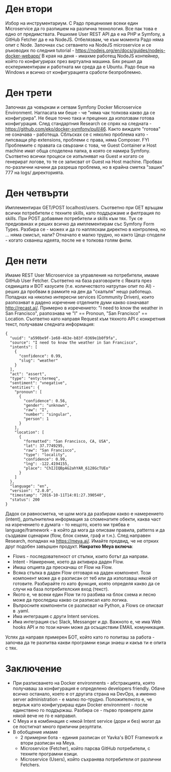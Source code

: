 # Ден втори
Избор на инструментариум. С Радо преценихме всеки един Microservice да го разпишем на различна технология. Все пак това е едно от предимствата. Решихме User REST API да е на PHP и Symfony, а GitHub Fetcher да е на NodeJS. Отбелязвам, че към момента Радо няма опит с Node.
Започнах със сетването на NodeJS microservice и се ръководих по следния tutorial - https://nodejs.org/en/docs/guides/nodejs-docker-webapp/
В края на деня - имахме работещ NodeJS контейнер, който го конфигурирах през виртуална машина. Бях решил да ескпериментирам и работната ми среда да е Ubuntu. Радо беше на Windows и всичко от конфигурацията сработи безпроблемно.

# Ден трети
Започнах да човъркам и сетвам Symfony Docker Microservice Environment. Нагласата ми беше - че "няма чак толкова какво да се конфигурира". Не беше точно така и прецених да използвам готова конфигурация. След стандартния Research се спрях на следната - https://github.com/eko/docker-symfony/pull/46. Както виждате "готова" не означава - работеща. Сблъсках се с няколко проблема като - липсващи php extensions, проблеми с права, няма Composer.
FYI Проблемите с правата са свързани с това, че Guest Container и Host machine имат обща споделена папка, в която се намира Symfony. Съответно всички процеси се изпълняват на Guest и когато се генерират логове, то те се записват от Guest на Host machine. Пробвах по-различни начини да разреша проблема, но в крайна сметка "заших" 777 на logs/ директорията.

# Ден четвърти
Имплементирах GET/POST localhost/users. Съответно при GET връщам всички потребители с техните skills, като поддържаме и филтрация по skills. При POST добавяме потребители и skills към тях. Тук се предизвиках и реших всичко да имплементирам със Symfony Form Types. Разбира се - можех и да го напляскам директно в контролена, но ... няма смисъл, нали? Отначало е малко трудно, но както Цецо сподели - когато схванеш идеята, после не е толкова голям филм.

# Ден пети
Имаме REST User Microservice за управления на потребители, имаме GitHub User Fetcher. Съответно на база разговорите с Явката през седмицата и BOT казусите (т.е. количеството натрупан опит по AI) - реших да пробвам в рамките на ден да "скалъпя" нещо работещо.
Попаднах на няколко интересни services (Community Driven), които разпознват в дадено изречение отделните думи какво означават http://recast.ai/.
Примерно в изречението: "I need to know the weather in San Francisco", разпознава че "I" == Pronoun, "San Francisco" == Location.
Съответно като направя Request към тяхното API с конкретния текст, получавам следната информация:
```
{
  "uuid": "a590be9f-1e68-463e-b83f-0369e1b0f9fa",
  "source": "I need to know the weather in San Francisco",
  "intents": [
    {
      "confidence": 0.99,
      "slug": "weather"
    }
  ],
  "act": "assert",
  "type": "enty:termeq",
  "sentiment": "vnegative",
  "entities": {
    "pronoun": [
      {
        "confidence": 0.56,
        "gender": "unknown",
        "raw": "I",
        "number": "singular",
        "person": 1
      }
    ],
    "location": [
      {
        "formatted": "San Francisco, CA, USA",
        "lat": 37.7749295,
        "raw": "San Francisco",
        "type": "locality",
        "confidence": 0.99,
        "lng": -122.4194155,
        "place": "ChIJIQBpAG2ahYAR_6128GcTUEo"
      }
    ]
  },
  "language": "en",
  "version": "2.0.0",
  "timestamp": "2016-10-11T14:01:27.390540",
  "status": 200
}
```

Дадох си равносметка, че щом мога да разбирам какво е намерението (intent), допълнителна информация за споменатите обекти, каква част на изречението е думата - то нещото, което ми трябва е language/framework - в който да мога да описвам правила, patterns и да създавам сценарии (flow, блок схеми, граф и т.н.).
След направен Research, попаднах на https://meya.ai/. Имайте предвид, че не отрких друг подобен завършен продукт.
**Накратко Meya включа**:

- Flows  - последователност от стъпки, които ботът да направи. 
- Intent - Намерение, което да активира даден Flow.
- Имаш опцията да прескачаш от Flow на Flow.
- Всяка стъпка в даден Flow отговаря на даден компонент. Този компонент може да е разписан от теб или да използваш някой от готовите. Разбирайте го като функция, която определя какво да се случи на база потребителския вход (текст).
- Якото е, че всеки един Flow ти го разбива на блок схема и лесно може да проследиш какво си разписал като логика.
- Въпросните компоненти се разписват на Python, а Flows се описват в .yaml.
- Има интеграция с други Intent services.
- Има интеграция със Slack, Messanger и др. Важното е, че има Web hooks API и по този начин може да осъществим EMAIL комуникация.

Успях да направя примерен БОТ, който като го попиташ за работа - започва да те разпитва какви програмни езици знаеш и какъв ти е опита с тях.

# Заключение
- При разписването на Docker environments - абстракцията, която получаваш за конфигурация е определено developers friendly. Обаче всичко останало, което е от другата страна на DevOps, а именно server administration - е малко по-трудно. Положителното е, че веднъж като конфигурираш един Docker environment - после единствено го поддържаш. Разбира се - първо проверете дали някой вече не го е направил.
- С Meya и в комбинация с някой Intent service (дори и без) могат да се постигнат много прилични резултати.
- В обобщение имаме
	- 2 примерни бота - единия разписан от Yavka's BOT Framework и втори разписан на Meya.
	- Microservice (Fetcher), който парсва GitHub потребители, с техните програмни езици.
	- Microservice (Users), който съхранява потребители от различни Fetchers.